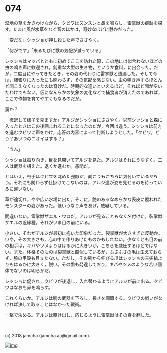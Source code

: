 # 074

湿地の草をかきわけながら，クビワはスンスンと鼻を鳴らし，雷掌獣の痕跡を探す。たまに風が水草をなぐ音のほかは，奇妙なほどに静かだった。  

「変だな」シッショが押し殺した声でささやく。  

「何がです」「来るたびに獣の気配が減っている」  

シッショはマッパとともに初めてここを訪れた際，この地には似合わないほどの虫の鳴き声に歓迎され，鈍重な大型の生き物，というか食料，に出会った。だが，二度目にやってきたとき，その姿の代わりに雷掌獣と遭遇した。そして今は，縄張りに入ったにも関わらず，その気配を感じない。虫の鳴き声すらほとんど聞こえなくなったのは奇妙だ。時期的な違いといえるほど，それほど間が空いたわけでもない。仮になんらかの気象の変化などで捕食者が消えたのであれば，ここで作物を育てやすくもなるのだが。  

罠か？  

「撤退して様子を見ますか」アルジがシッショにささやく。以前シッショと森に入ったときはこの後囲まれることになったのだが，今回は違う。シッショは前方を進むクビワに声をかけ，応答の内容によって判断しようとした。「クビワ，どう？あいつのニオイはする？」  

「うん」  

シッショは振り向き，目を見開いてアルジを見た。アルジはそれにうなずく。二人は武器を構えた。退くか進むか。愚問だ。  

とはいえ，相手はクビワを沈めた強敵だ。向こうもこちらに気付いているだろう。それにも関わらず仕掛けてこないのは，アルジ達が姿を見せるのを待っているに違いない。  

草が途切れ，やや広い水場に出た。そこに，艶のあるなめらかな表皮に覆われたモンスターの姿があった。低いうなり声をあげ，威嚇している。  

間違いない。雷掌獣ザエル・ウロだ。アルジが見ることもなく名付けた，裂掌獣ザエルの近縁種。それがいま目の前にいる。  

小さい。それがアルジが最初に抱いた印象だった。裂掌獣が大きすぎた反動か。いや，その大きさも，心の中で作りあげたものかもしれない。少なくとも目の前の相手は，キバやツメよりははるかに大きいが，こちらを威圧するほどではない。また。体格そのものは裂掌獣と酷似しているが，ふさふさの毛は生えておらず，腕の甲殻も目立たない。ただし，その腕から伸びる爪はシッショの三尖槍よりもはるかに大きく，鋭い。その歯も発達しており，キバやツメのような若い個体でないのは明らかだ。  

シッショに促され，クビワが後退し，入れ替わるようにアルジが前に出る。クビワはなおも鼻を鳴らす。  

これくらいか。アルジは腕の武器を下ろし，長さを調節する。クビワの戦いがなければ決して取ることはなかった戦術。  

一撃で決める。アルジは駆け出し，応じるように雷掌獣はその身を翻した。  

<br>  
<br>  
(c) 2018 jamcha (jamcha.aa@gmail.com).  

[![img](http://i.creativecommons.org/l/by-nc-sa/4.0/88x31.png)](http://creativecommons.org/licenses/by-nc-sa/4.0/deed)
